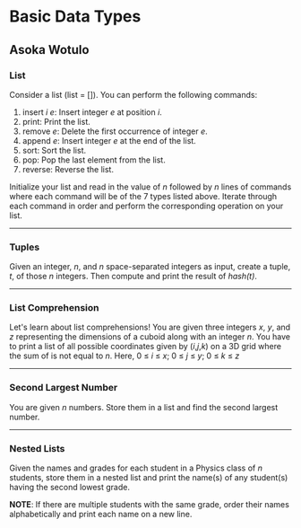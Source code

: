 # Basic Data Types
## Asoka Wotulo

### List
Consider a list (list = []). You can perform the following commands:

1. insert _i e_: Insert integer _e_ at position _i_.
2. print: Print the list.
3. remove _e_: Delete the first occurrence of integer _e_.
4. append _e_: Insert integer _e_ at the end of the list.
5. sort: Sort the list.
6. pop: Pop the last element from the list.
7. reverse: Reverse the list.

Initialize your list and read in the value of _n_ followed by _n_ lines of commands where each command will be of the 7 types listed above. Iterate through each command in order and perform the corresponding operation on your list.

----

### Tuples
Given an integer, _n_, and _n_ space-separated integers as input, create a tuple, _t_, of those _n_ integers. Then compute and print the result of _hash(t)_.

----

### List Comprehension
Let's learn about list comprehensions! You are given three integers _x_, _y_, and _z_ representing the dimensions of a cuboid along with an integer _n_. You have to print a list of all possible coordinates given by (_i_,_j_,_k_) on a 3D grid where the sum of  is not equal to _n_. Here, 0 ≤ _i_ ≤ _x_; 0 ≤ _j_ ≤ _y_; 0 ≤ _k_ ≤ _z_

----

### Second Largest Number
You are given _n_ numbers. Store them in a list and find the second largest number.

----

### Nested Lists
Given the names and grades for each student in a Physics class of _n_ students, store them in a nested list and print the name(s) of any student(s) having the second lowest grade.

**NOTE**: If there are multiple students with the same grade, order their names alphabetically and print each name on a new line.